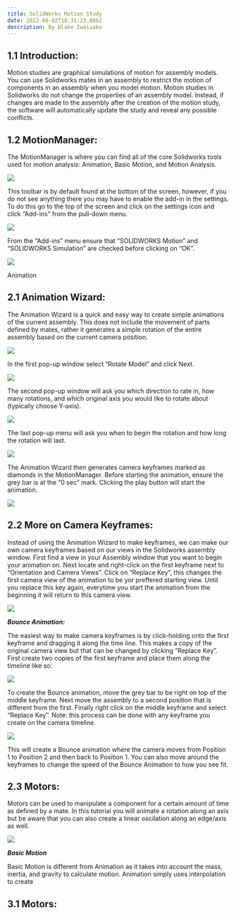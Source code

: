 ```yaml
---
title: SolidWorks Motion Study
date: 2022-08-02T18:31:23.086Z
description: By Blake Iwaisako
---
```

<!--StartFragment-->



## **1.1 Introduction:**

Motion studies are graphical simulations of motion for assembly models. You can use Solidworks mates in an assembly to restrict the motion of components in an assembly when you model motion. Motion studies in Solidworks do not change the properties of an assembly model. Instead, if changes are made to the assembly after the creation of the motion study, the software will automatically update the study and reveal any possible conflicts. 



## 1.2 MotionManager:

The MotionManager is where you can find all of the core Solidworks tools used for motion analysis: Animation, Basic Motion, and Motion Analysis. 



![](https://lh4.googleusercontent.com/B_tOZ1mXRWKGkEsfC0lDkMerwxz8xh0eXL8Fx0S52Rj5Wto_2nAxCi5q9kjRaXPY8q7pEGuqC7NYFzXcXshqIlQ7PWogPZygadbosWcB96eu2VR9tnhp9tZwmfxfHlEZnK5xOQZh9gaXfO0ri2uS9x4)



This toolbar is by default found at the bottom of the screen, however, if you do not see anything there you may have to enable the add-in in the settings. To do this go to the top of the screen and click on the settings icon and click “Add-ins” from the pull-down menu.



![](https://lh4.googleusercontent.com/FWDbD5BX13-mmiLDppFTPy7eL5EzNN7qZMg9xuc04KS3jol9yJEuZi1wylGyHE5Kyuxwp3kGi21xVYk5vTFo4JWI8LLoHgDBlu3DyEzLIRgxeXDSMsfVs7WHy0-uzysnVu-DYIXJ2Tp0tr_r0dRP53g)



From the “Add-ins” menu ensure that “SOLIDWORKS Motion” and “SOLIDWORKS Simulation” are checked before clicking on “OK”.



![](https://lh3.googleusercontent.com/6J7UXxsxDteeUfmjKFXMuX3kTvL3-w5DF1vk1jkVfZk3B9BrIkAukaLs8BFUgCtmwWU3aW-QB5-06q_PamOY0xZDOGhDJY14OhmfXicx0tMuhSqN_aoq9cvE7tPG0jI8sB8NImm20RDCblwqjas9csc)



Animation



## **2.1 Animation Wizard:**

The Animation Wizard is a quick and easy way to create simple animations of the current assembly. This does not include the movement of parts defined by mates, rather it generates a simple rotation of the entire assembly based on the current camera position.

![](https://lh4.googleusercontent.com/WzzMrmiTVNS-wK9As6xo_SpcIyqLpkhNz4jWmAwioyakKhIocdZOIz1D2Xsld73NrYjKtIaRBek1zgDlCfl6iSf4DLhpBwnKMLBUQeo7D4BTkjPp2fRowaUX43pHAsbIV4LsfBc-gyD8i9EbPZIKuvY)



In the first pop-up window select “Rotate Model” and click Next.

![](https://lh6.googleusercontent.com/ALISIjaAQuMfBU3pIeMQIrKtddt_B6Aqt3WpuLVYphP2Lf2Iux8jR6_NXLSwKyVnIPbxnhGyYY0HyLrdt75d7YtOlxszSfc55at26RMjB5aPBn1erkVAFA-9wGqWZFkGkXlJtywq3xQ19oesvuV5ecw)



The second pop-up window will ask you which direction to rate in, how many rotations, and which original axis you would like to rotate about (typically choose Y-axis).



![](https://lh4.googleusercontent.com/xF_vBMjXLW3lFdb8EqJvV56LTssKEp2ZtEKhDRVKK65RY69hi5E6vVWNk8LqBi-ImPCVCKWEJiAwTxDBSf54NxEOOfi7Wgd92iDW7wqZJjMWdSW-YYKBjxvxTK3BduMQu0GAELi11KjbLnpP0ZAl3fs)



The last pop-up menu will ask you when to begin the rotation and how long the rotation will last.



![](https://lh5.googleusercontent.com/MTjR6ndncj7-XRTHF_YW9ArI2LbxNTpzMqsCkjmmu2HmJtVMqPsFoIn0ZwgvnQKYSpeecTjfhaN-_wrZyuyek3dUIxy5jJj5Dn68qCTkZC8-w_0bcxBjCMYv-wo1OcyDqN-tNjBDRq_kzyIshEsWljo)



The Animation Wizard then generates camera keyframes marked as diamonds in the MotionManager. Before starting the animation, ensure the grey bar is at the “0 sec” mark. Clicking the play button will start the animation.



![](https://lh4.googleusercontent.com/xv1Cr2YbhnbKeRKkQgN-Uq9i7GtKyHte17sYmQtWIAbJz3SYye6u0HV73HYFZAQCzKHDcEhoWO_JxmfQBSgiuMXOHz_JH9kSRVQu3pUWFb_PhlRdXvqYK9Q_ZQqOpVsXXMMc2GfNNKlITgNfyMGMHP8)



## 2.2 More on Camera Keyframes:



Instead of using the Animation Wizard to make keyframes, we can make our own camera keyframes based on our views in the Solidworks assembly window. First find a view in your Assembly window that you want to begin your animation on. Next locate and right-click on the first keyframe next to “Orientation and Camera Views”. Click on “Replace Key”, this changes the first camera view of the animation to be yor preffered starting view. Until you replace this key again, everytime you start the animation from the beginning it will return to this camera view. 

![](https://lh4.googleusercontent.com/PYruSGbq2oyYhvt_wCOROlOak22EouDLPgFBAVAdZcZ3vMHUq1W6d8-J8NRxNESZKwOLChXdYkB5_Op-aABuCz37NGqEAuqgD_uidwwegWWw4cEav33sknC17TKtPMQagZRnyovCraREQhaY9Bz5PBg)



***Bounce Animation:***

The easiest way to make camera keyframes is by click-holding onto the first keyframe and dragging it along the time line. This makes a copy of the original camera view but that can be changed by clicking “Replace Key”. First create two copies of the first keyframe and place them along the timeline like so: 

![](https://lh4.googleusercontent.com/1QU2SkRNvc1en1pC8EnLNHeeQTHAnKom8Kw1C48WeiVJLe4hk1mAnDJnKqsm5_aJfg4Y_InNcYejGJ3DWfvLjYZlQnPG28j4rrbVOM5VdpDvF6r2vpS7XuIA6D6GzzR7ldrYCvfpsfpucULZihIz_rk)



To create the Bounce animation, move the grey bar to be right on top of the middle keyframe. Next move the assembly to a second position that is different from the first. Finally right click on the middle keyframe and select “Replace Key”. Note: this process can be done with any keyframe you create on the camera timeline.



![](https://lh6.googleusercontent.com/_6JQ8mPm1ziOdxtFmZz42pl1rPwFhTfiT2wlfC2UpEfDx46PqIkc323fi6xv5WSnYKuXoVYun-rwAEqaIDaaW_GL5xnnsJFa6BBBbSPwu49_gigpuTons_8OrKIu04umq2Jvbm9XSNe5_RnRwOdBBvw)



This will create a Bounce animation where the camera moves from Position 1 to Position 2 and then back to Position 1. You can also move around the keyframes to change the speed of the Bounce Animation to how you see fit.



## 2.3 Motors:

Motors can be used to manipulate a component for a certain amount of time as defined by a mate. In this tutorial you will animate a rotation along an axis but be aware that you can also create a linear oscilation along an edge/axis as well. 

![](https://lh5.googleusercontent.com/Pz4R8I3a5KVwpsWNYxhiJqQ3wU1J0Q4VVEMogAoznCXwb1F6EaWnmlKlKr5m3B-VebyNwlrNQK8UEypdADsLJKySRMeFRHzBfj-mW1By5vgFjBtPJ41iUyQlozD2hzERvGa2bNVx7-Lx2Uidj2FPOPA)



***Basic Motion***

Basic Motion is different from Animation as it takes into account the mass, inertia, and gravity to calculate motion. Animation simply uses interpolation to create  



## 3.1 Motors:



<!--EndFragment-->